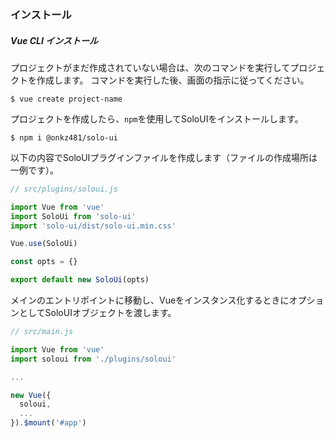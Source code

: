 ### インストール

##### Vue CLI インストール

プロジェクトがまだ作成されていない場合は、次のコマンドを実行してプロジェクトを作成します。 コマンドを実行した後、画面の指示に従ってください。

```shell-session
$ vue create project-name
```

プロジェクトを作成したら、`npm`を使用してSoloUIをインストールします。

```shell-session
$ npm i @onkz481/solo-ui
```

以下の内容でSoloUIプラグインファイルを作成します（ファイルの作成場所は一例です）。

```js
// src/plugins/soloui.js

import Vue from 'vue'
import SoloUi from 'solo-ui'
import 'solo-ui/dist/solo-ui.min.css'

Vue.use(SoloUi)

const opts = {}

export default new SoloUi(opts)
```

メインのエントリポイントに移動し、Vueをインスタンス化するときにオプションとしてSoloUIオブジェクトを渡します。

```js
// src/main.js

import Vue from 'vue'
import soloui from './plugins/soloui'

...

new Vue({
  soloui,
  ...
}).$mount('#app')
```